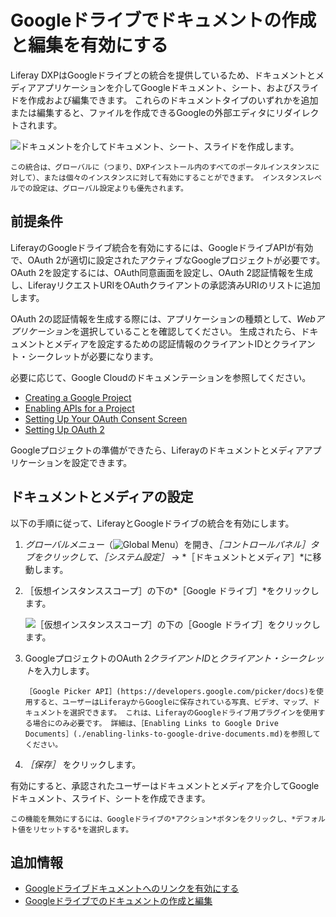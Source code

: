 # Googleドライブでドキュメントの作成と編集を有効にする

Liferay DXPはGoogleドライブとの統合を提供しているため、ドキュメントとメディアアプリケーションを介してGoogleドキュメント、シート、およびスライドを作成および編集できます。 これらのドキュメントタイプのいずれかを追加または編集すると、ファイルを作成できるGoogleの外部エディタにリダイレクトされます。

![ドキュメントを介してドキュメント、シート、スライドを作成します。](./enabling-document-creation-and-editing-with-google-drive/images/01.png)

```{note}
この統合は、グローバルに（つまり、DXPインストール内のすべてのポータルインスタンスに対して）、または個々のインスタンスに対して有効にすることができます。 インスタンスレベルでの設定は、グローバル設定よりも優先されます。
```

## 前提条件

LiferayのGoogleドライブ統合を有効にするには、GoogleドライブAPIが有効で、OAuth 2が適切に設定されたアクティブなGoogleプロジェクトが必要です。 OAuth 2を設定するには、OAuth同意画面を設定し、OAuth 2認証情報を生成し、LiferayリクエストURIをOAuthクライアントの承認済みURIのリストに追加します。

OAuth 2の認証情報を生成する際には、アプリケーションの種類として、*Webアプリケーション*を選択していることを確認してください。 生成されたら、ドキュメントとメディアを設定するための認証情報のクライアントIDとクライアント・シークレットが必要になります。

必要に応じて、Google Cloudのドキュメンテーションを参照してください。

* [Creating a Google Project](https://support.google.com/googleapi/answer/6251787?hl=en&ref_topic=7014522)
* [Enabling APIs for a Project](https://support.google.com/googleapi/answer/6158841)
* [Setting Up Your OAuth Consent Screen](https://support.google.com/cloud/answer/10311615?hl=en)
* [Setting Up OAuth 2](https://support.google.com/cloud/answer/6158849)

Googleプロジェクトの準備ができたら、Liferayのドキュメントとメディアアプリケーションを設定できます。

## ドキュメントとメディアの設定

以下の手順に従って、LiferayとGoogleドライブの統合を有効にします。

1. *グローバルメニュー*（![Global Menu](../../../../images/icon-applications-menu.png)）を開き、*［コントロールパネル］*タブをクリックして、*［システム設定］* &rarr; *［ドキュメントとメディア］*に移動します。

1. ［仮想インスタンススコープ］の下の*［Google ドライブ］*をクリックします。

    ![［仮想インスタンススコープ］の下の［Google ドライブ］をクリックします。](./enabling-document-creation-and-editing-with-google-drive/images/02.png)

1. GoogleプロジェクトのOAuth 2*クライアントID*と*クライアント・シークレット*を入力します。

   ```{note}
   ［Google Picker API］(https://developers.google.com/picker/docs)を使用すると、ユーザーはLiferayからGoogleに保存されている写真、ビデオ、マップ、ドキュメントを選択できます。 これは、LiferayのGoogleドライブ用プラグインを使用する場合にのみ必要です。 詳細は、［Enabling Links to Google Drive Documents］(./enabling-links-to-google-drive-documents.md)を参照してください。
   ```

1. *［保存］* をクリックします。

有効にすると、承認されたユーザーはドキュメントとメディアを介してGoogleドキュメント、スライド、シートを作成できます。

```{note}
この機能を無効にするには、Googleドライブの*アクション*ボタンをクリックし、*デフォルト値をリセットする*を選択します。
```

## 追加情報

* [Googleドライブドキュメントへのリンクを有効にする](./enabling-links-to-google-drive-documents.md)
* [Googleドライブでのドキュメントの作成と編集](../../uploading-and-managing/creating-documents/creating-and-editing-documents-with-google-drive.md)
